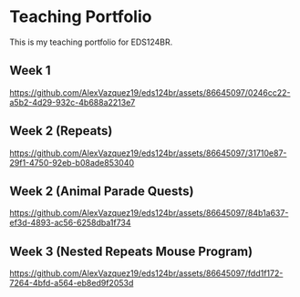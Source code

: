 # Teaching Portfolio
This is my teaching portfolio for EDS124BR.

## Week 1

https://github.com/AlexVazquez19/eds124br/assets/86645097/0246cc22-a5b2-4d29-932c-4b688a2213e7

## Week 2 (Repeats)

https://github.com/AlexVazquez19/eds124br/assets/86645097/31710e87-29f1-4750-92eb-b08ade853040

## Week 2 (Animal Parade Quests)

https://github.com/AlexVazquez19/eds124br/assets/86645097/84b1a637-ef3d-4893-ac56-6258dba1f734

## Week 3 (Nested Repeats Mouse Program)

https://github.com/AlexVazquez19/eds124br/assets/86645097/fdd1f172-7264-4bfd-a564-eb8ed9f2053d

